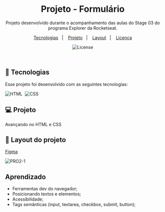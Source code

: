 
<h1 align="center"> Projeto - Formulário </h1>

<p align="center">
Projeto desenvolvido durante o acompanhamento das aulas do Stage 03 do programa Explorer da Rocketseat.
</p>

<p align="center">
  <a href="#-tecnologias">Tecnologias</a>&nbsp;&nbsp;&nbsp;|&nbsp;&nbsp;&nbsp;
  <a href="#-projeto">Projeto</a>&nbsp;&nbsp;&nbsp;|&nbsp;&nbsp;&nbsp;
  <a href="#-layout">Layout</a>&nbsp;&nbsp;&nbsp;|&nbsp;&nbsp;&nbsp;
  <a href="#memo-licença">Licença</a>
</p>

<p align="center">
  <img alt="License" src="https://img.shields.io/static/v1?label=license&message=MIT&color=49AA26&labelColor=000000">
</p>

<br>

## 🚀 Tecnologias

Esse projeto foi desenvolvido com as seguintes tecnologias:

![HTML](https://img.shields.io/badge/-HTML-05122A?style=flat&logo=HTML5)&nbsp;
![CSS](https://img.shields.io/badge/-CSS-05122A?style=flat&logo=CSS3&logoColor=1572B6)&nbsp;

## 💻 Projeto

Avançando no HTML e CSS

## 🔖 Layout do projeto
[Figma](https://www.figma.com/file/sMQPTX9G8B48YakWFshN2t/Explorer-Stage-03-Projeto-01-(Copy)?type=design&node-id=0-1&mode=design&t=ah21mLPggVu26q85-0)

![PRO2-1](https://user-images.githubusercontent.com/94652702/215140641-676898e2-98b5-4916-81c6-5ad3bcf03f60.png)

## Aprendizado

- Ferramentas dev do navegador;
- Posicionando textos e elementos;
- Acessibilidade;
- Tags semânticas (input, textarea, checkbox, submit, button);